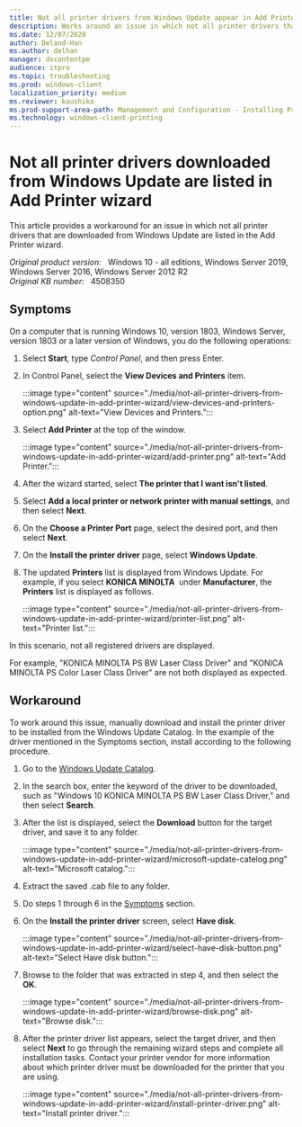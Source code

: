 ```yaml
---
title: Not all printer drivers from Windows Update appear in Add Printer wizard
description: Works around an issue in which not all printer drivers that are downloaded from Windows Update are listed when in the Add Printer wizard.
ms.date: 12/07/2020
author: Deland-Han
ms.author: delhan
manager: dscontentpm
audience: itpro
ms.topic: troubleshooting
ms.prod: windows-client
localization_priority: medium
ms.reviewer: kaushika
ms.prod-support-area-path: Management and Configuration - Installing Print drivers
ms.technology: windows-client-printing
---
```

# Not all printer drivers downloaded from Windows Update are listed in Add Printer wizard

This article provides a workaround for an issue in which not all printer drivers that are downloaded from Windows Update are listed in the Add Printer wizard.

_Original product version:_ &nbsp; Windows 10 - all editions, Windows Server 2019, Windows Server 2016, Windows Server 2012 R2  
_Original KB number:_ &nbsp; 4508350

## Symptoms

On a computer that is running Windows 10, version 1803, Windows Server, version 1803 or a later version of Windows, you do the following operations:

1. Select **Start**, type *Control Panel*, and then press Enter.
2. In Control Panel, select the **View Devices and Printers** item.

    :::image type="content" source="./media/not-all-printer-drivers-from-windows-update-in-add-printer-wizard/view-devices-and-printers-option.png" alt-text="View Devices and Printers.":::

3. Select **Add Printer** at the top of the window.

    :::image type="content" source="./media/not-all-printer-drivers-from-windows-update-in-add-printer-wizard/add-printer.png" alt-text="Add Printer.":::

4. After the wizard started, select **The printer that I want isn't listed**.
5. Select **Add a local printer or network printer with manual settings**, and then select **Next**.
6. On the **Choose a Printer Port** page, select the desired port, and then select **Next**.
7. On the **Install the printer driver** page, select **Windows Update**.
8. The updated **Printers** list is displayed from Windows Update. For example, if you select **KONICA MINOLTA**  under **Manufacturer**, the **Printers** list is displayed as follows.

    :::image type="content" source="./media/not-all-printer-drivers-from-windows-update-in-add-printer-wizard/printer-list.png" alt-text="Printer list.":::
  
In this scenario, not all registered drivers are displayed.  

For example, "KONICA MINOLTA PS BW Laser Class Driver" and "KONICA MINOLTA PS Color Laser Class Driver" are not both displayed as expected.  

## Workaround

To work around this issue, manually download and install the printer driver to be installed from the Windows Update Catalog. In the example of the driver mentioned in the Symptoms section, install according to the following procedure.

1. Go to the [Windows Update Catalog](https://www.catalog.update.microsoft.com/home.aspx).
2. In the search box, enter the keyword of the driver to be downloaded, such as "Windows 10 KONICA MINOLTA PS BW Laser Class Driver," and then select **Search**.
3. After the list is displayed, select the **Download** button for the target driver, and save it to any folder.

    :::image type="content" source="./media/not-all-printer-drivers-from-windows-update-in-add-printer-wizard/microsoft-update-catelog.png" alt-text="Microsoft catalog.":::  

4. Extract the saved .cab file to any folder.
5. Do steps 1 through 6 in the [Symptoms](#symptoms) section.
6. On the **Install the printer driver** screen, select **Have disk**.

    :::image type="content" source="./media/not-all-printer-drivers-from-windows-update-in-add-printer-wizard/select-have-disk-button.png" alt-text="Select Have disk button.":::

7. Browse to the folder that was extracted in step 4, and then select the **OK**.

    :::image type="content" source="./media/not-all-printer-drivers-from-windows-update-in-add-printer-wizard/browse-disk.png" alt-text="Browse disk.":::

8. After the printer driver list appears, select the target driver, and then select **Next** to go through the remaining wizard steps and complete all installation tasks. Contact your printer vendor for more information about which printer driver must be downloaded for the printer that you are using.

    :::image type="content" source="./media/not-all-printer-drivers-from-windows-update-in-add-printer-wizard/install-printer-driver.png" alt-text="Install printer driver.":::

